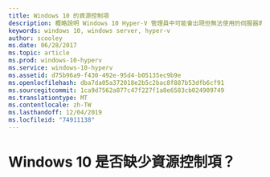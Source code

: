 ```yaml
---
title: Windows 10 的資源控制項
description: 概略說明 Windows 10 Hyper-V 管理員中可能會出現但無法使用的伺服器專用功能。
keywords: windows 10, windows server, hyper-v
author: scooley
ms.date: 06/28/2017
ms.topic: article
ms.prod: windows-10-hyperv
ms.service: windows-10-hyperv
ms.assetid: d75b96a9-f430-492e-95d4-b05135ec9b9e
ms.openlocfilehash: dba7da05a372018e2b5c2bac8f887b53dfb6cf91
ms.sourcegitcommit: 1ca9d7562a877c47f227f1a8e6583cb024909749
ms.translationtype: MT
ms.contentlocale: zh-TW
ms.lasthandoff: 12/04/2019
ms.locfileid: "74911138"
---
```

# <a name="resource-controls-missing-on-windows-10"></a>Windows 10 是否缺少資源控制項？
